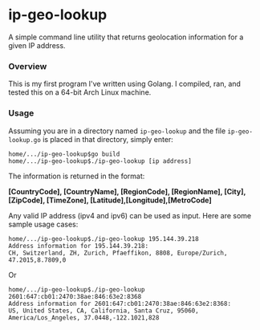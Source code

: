 # ip-geo-lookup
A simple command line utility that returns geolocation information for a given IP address.

### Overview
This is my first program I've written using Golang. I compiled, ran, and tested this on a 64-bit Arch Linux machine.

### Usage
Assuming you are in a directory named `ip-geo-lookup` and the file `ip-geo-lookup.go` is placed in that directory, simply enter:
```
home/.../ip-geo-lookup$go build
home/.../ip-geo-lookup$./ip-geo-lookup [ip address]
```
The information is returned in the format:

**[CountryCode], [CountryName], [RegionCode], [RegionName], [City], [ZipCode], [TimeZone], [Latitude],[Longitude],[MetroCode]**


Any valid IP address (ipv4 and ipv6) can be used as input. Here are some sample usage cases:
```
home/.../ip-geo-lookup$./ip-geo-lookup 195.144.39.218
Address information for 195.144.39.218:
CH, Switzerland, ZH, Zurich, Pfaeffikon, 8808, Europe/Zurich, 47.2015,8.7809,0
```
Or
```
home/.../ip-geo-lookup$./ip-geo-lookup 2601:647:cb01:2470:38ae:846:63e2:8368
Address information for 2601:647:cb01:2470:38ae:846:63e2:8368:
US, United States, CA, California, Santa Cruz, 95060, America/Los_Angeles, 37.0448,-122.1021,828
```
